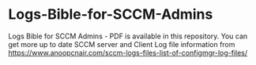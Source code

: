 # Logs-Bible-for-SCCM-Admins
Logs Bible for SCCM Admins - PDF is available in this repository.
You can get more up to date SCCM server and Client Log file information from https://www.anoopcnair.com/sccm-logs-files-list-of-configmgr-log-files/ 
